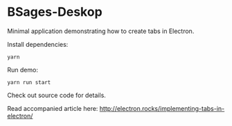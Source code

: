 # BSages-Deskop
Minimal application demonstrating how to create tabs in Electron.

Install dependencies:

```
yarn
```

Run demo:

```
yarn run start
```

Check out source code for details.

Read accompanied article here: http://electron.rocks/implementing-tabs-in-electron/
